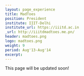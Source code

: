 ```yaml
---
layout: page_experience
title: MadToes
position: President
institute: IIIT-Delhi
institute_url: https://iiitd.ac.in
_url: http://iiitdmadtoes.me.pn/
header: madtoes.png
logo: madtoes.png
weight: 9
period: Aug'13-Aug'14
excerpt: 
---
```

This page will be updated soon!